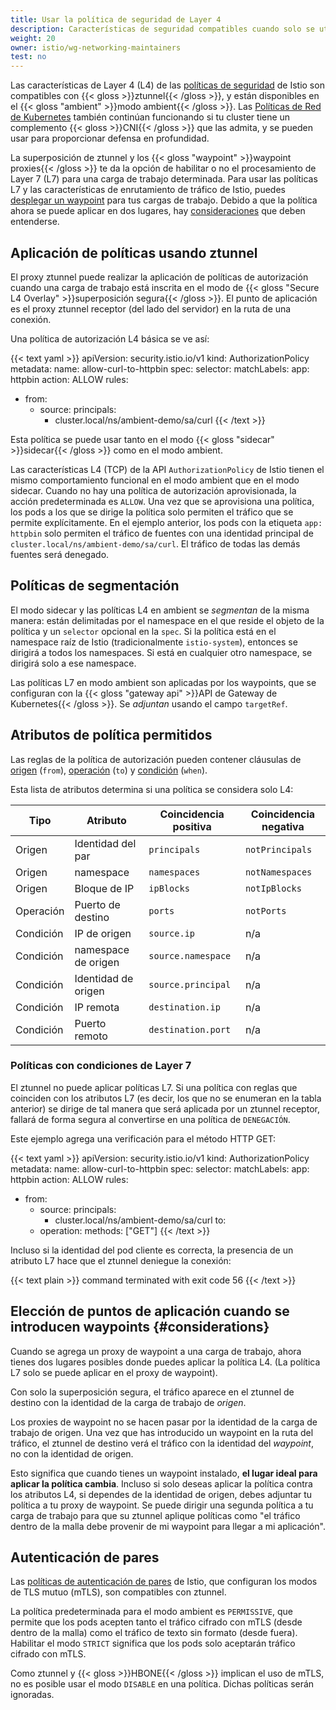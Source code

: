 ```yaml
---
title: Usar la política de seguridad de Layer 4
description: Características de seguridad compatibles cuando solo se utiliza la superposición segura L4.
weight: 20
owner: istio/wg-networking-maintainers
test: no
---
```


Las características de Layer 4 (L4) de las [políticas de seguridad](/es/docs/concepts/security) de Istio son compatibles con {{< gloss >}}ztunnel{{< /gloss >}}, y están disponibles en el {{< gloss "ambient" >}}modo ambient{{< /gloss >}}. Las [Políticas de Red de Kubernetes](https://kubernetes.io/docs/concepts/services-networking/network-policies/) también continúan funcionando si tu cluster tiene un complemento {{< gloss >}}CNI{{< /gloss >}} que las admita, y se pueden usar para proporcionar defensa en profundidad.

La superposición de ztunnel y los {{< gloss "waypoint" >}}waypoint proxies{{< /gloss >}} te da la opción de habilitar o no el procesamiento de Layer 7 (L7) para una carga de trabajo determinada. Para usar las políticas L7 y las características de enrutamiento de tráfico de Istio, puedes [desplegar un waypoint](/es/docs/ambient/usage/waypoint) para tus cargas de trabajo. Debido a que la política ahora se puede aplicar en dos lugares, hay [consideraciones](#considerations) que deben entenderse.

## Aplicación de políticas usando ztunnel

El proxy ztunnel puede realizar la aplicación de políticas de autorización cuando una carga de trabajo está inscrita en el modo de {{< gloss "Secure L4 Overlay" >}}superposición segura{{< /gloss >}}. El punto de aplicación es el proxy ztunnel receptor (del lado del servidor) en la ruta de una conexión.

Una política de autorización L4 básica se ve así:

{{< text yaml >}}
apiVersion: security.istio.io/v1
kind: AuthorizationPolicy
metadata:
 name: allow-curl-to-httpbin
spec:
 selector:
   matchLabels:
     app: httpbin
 action: ALLOW
 rules:
 - from:
   - source:
       principals:
       - cluster.local/ns/ambient-demo/sa/curl
{{< /text >}}

Esta política se puede usar tanto en el modo {{< gloss "sidecar" >}}sidecar{{< /gloss >}} como en el modo ambient.

Las características L4 (TCP) de la API `AuthorizationPolicy` de Istio tienen el mismo comportamiento funcional en el modo ambient que en el modo sidecar. Cuando no hay una política de autorización aprovisionada, la acción predeterminada es `ALLOW`. Una vez que se aprovisiona una política, los pods a los que se dirige la política solo permiten el tráfico que se permite explícitamente. En el ejemplo anterior, los pods con la etiqueta `app: httpbin` solo permiten el tráfico de fuentes con una identidad principal de `cluster.local/ns/ambient-demo/sa/curl`. El tráfico de todas las demás fuentes será denegado.

## Políticas de segmentación

El modo sidecar y las políticas L4 en ambient se *segmentan* de la misma manera: están delimitadas por el namespace en el que reside el objeto de la política y un `selector` opcional en la `spec`. Si la política está en el namespace raíz de Istio (tradicionalmente `istio-system`), entonces se dirigirá a todos los namespaces. Si está en cualquier otro namespace, se dirigirá solo a ese namespace.

Las políticas L7 en modo ambient son aplicadas por los waypoints, que se configuran con la {{< gloss "gateway api" >}}API de Gateway de Kubernetes{{< /gloss >}}. Se *adjuntan* usando el campo `targetRef`.

## Atributos de política permitidos

Las reglas de la política de autorización pueden contener cláusulas de [origen](/es/docs/reference/config/security/authorization-policy/#Source) (`from`), [operación](/es/docs/reference/config/security/authorization-policy/#Operation) (`to`) y [condición](/es/docs/reference/config/security/authorization-policy/#Condition) (`when`).

Esta lista de atributos determina si una política se considera solo L4:

| Tipo | Atributo | Coincidencia positiva | Coincidencia negativa |
| --- | --- | --- | --- |
| Origen | Identidad del par | `principals` | `notPrincipals` |
| Origen | namespace | `namespaces` | `notNamespaces` |
| Origen | Bloque de IP | `ipBlocks` | `notIpBlocks` |
| Operación | Puerto de destino | `ports` | `notPorts` |
| Condición | IP de origen | `source.ip` | n/a |
| Condición | namespace de origen | `source.namespace` | n/a |
| Condición | Identidad de origen | `source.principal` | n/a |
| Condición | IP remota | `destination.ip` | n/a |
| Condición | Puerto remoto | `destination.port` | n/a |

### Políticas con condiciones de Layer 7

El ztunnel no puede aplicar políticas L7. Si una política con reglas que coinciden con los atributos L7 (es decir, los que no se enumeran en la tabla anterior) se dirige de tal manera que será aplicada por un ztunnel receptor, fallará de forma segura al convertirse en una política de `DENEGACIÓN`.

Este ejemplo agrega una verificación para el método HTTP GET:

{{< text yaml >}}
apiVersion: security.istio.io/v1
kind: AuthorizationPolicy
metadata:
 name: allow-curl-to-httpbin
spec:
 selector:
   matchLabels:
     app: httpbin
 action: ALLOW
 rules:
 - from:
   - source:
       principals:
       - cluster.local/ns/ambient-demo/sa/curl
   to:
   - operation:
       methods: ["GET"]
{{< /text >}}

Incluso si la identidad del pod cliente es correcta, la presencia de un atributo L7 hace que el ztunnel deniegue la conexión:

{{< text plain >}}
command terminated with exit code 56
{{< /text >}}

## Elección de puntos de aplicación cuando se introducen waypoints {#considerations}

Cuando se agrega un proxy de waypoint a una carga de trabajo, ahora tienes dos lugares posibles donde puedes aplicar la política L4. (La política L7 solo se puede aplicar en el proxy de waypoint).

Con solo la superposición segura, el tráfico aparece en el ztunnel de destino con la identidad de la carga de trabajo de *origen*.

Los proxies de waypoint no se hacen pasar por la identidad de la carga de trabajo de origen. Una vez que has introducido un waypoint en la ruta del tráfico, el ztunnel de destino verá el tráfico con la identidad del *waypoint*, no con la identidad de origen.

Esto significa que cuando tienes un waypoint instalado, **el lugar ideal para aplicar la política cambia**. Incluso si solo deseas aplicar la política contra los atributos L4, si dependes de la identidad de origen, debes adjuntar tu política a tu proxy de waypoint. Se puede dirigir una segunda política a tu carga de trabajo para que su ztunnel aplique políticas como "el tráfico dentro de la malla debe provenir de mi waypoint para llegar a mi aplicación".

## Autenticación de pares

Las [políticas de autenticación de pares](/es/docs/concepts/security/#peer-authentication) de Istio, que configuran los modos de TLS mutuo (mTLS), son compatibles con ztunnel.

La política predeterminada para el modo ambient es `PERMISSIVE`, que permite que los pods acepten tanto el tráfico cifrado con mTLS (desde dentro de la malla) como el tráfico de texto sin formato (desde fuera). Habilitar el modo `STRICT` significa que los pods solo aceptarán tráfico cifrado con mTLS.

Como ztunnel y {{< gloss >}}HBONE{{< /gloss >}} implican el uso de mTLS, no es posible usar el modo `DISABLE` en una política. Dichas políticas serán ignoradas.
